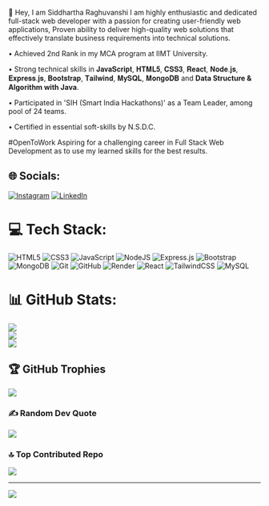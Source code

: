 💫 Hey, I am Siddhartha Raghuvanshi 
I am highly enthusiastic and dedicated full-stack web developer with a passion for creating user-friendly web applications, Proven ability to deliver high-quality web solutions that effectively translate business requirements into technical solutions.

• Achieved 2nd Rank in my MCA program at IIMT University.

• Strong technical skills in 𝐉𝐚𝐯𝐚𝐒𝐜𝐫𝐢𝐩𝐭, 𝐇𝐓𝐌𝐋𝟓, 𝐂𝐒𝐒𝟑, 𝐑𝐞𝐚𝐜𝐭, 𝐍𝐨𝐝𝐞.𝐣𝐬, 𝐄𝐱𝐩𝐫𝐞𝐬𝐬.𝐣𝐬, 𝐁𝐨𝐨𝐭𝐬𝐭𝐫𝐚𝐩, 𝐓𝐚𝐢𝐥𝐰𝐢𝐧𝐝, 𝐌𝐲𝐒𝐐𝐋, 𝐌𝐨𝐧𝐠𝐨𝐃𝐁 and **Data Structure & Algorithm with Java**.

• Participated in 'SIH (Smart India Hackathons)' as a Team Leader, among pool of 24 teams.

• Certified in essential soft-skills by N.S.D.C.

#OpenToWork
Aspiring for a challenging career in Full Stack Web Development as to use my learned skills for the best results.


## 🌐 Socials:
[![Instagram](https://img.shields.io/badge/Instagram-%23E4405F.svg?logo=Instagram&logoColor=white)](https://instagram.com/https://www.instagram.com/honeybunnysidd/) [![LinkedIn](https://img.shields.io/badge/LinkedIn-%230077B5.svg?logo=linkedin&logoColor=white)](https://linkedin.com/in/https://www.linkedin.com/in/siddhartha-raghuvanshi/) 

# 💻 Tech Stack:
![HTML5](https://img.shields.io/badge/html5-%23E34F26.svg?style=plastic&logo=html5&logoColor=white) ![CSS3](https://img.shields.io/badge/css3-%231572B6.svg?style=plastic&logo=css3&logoColor=white) ![JavaScript](https://img.shields.io/badge/javascript-%23323330.svg?style=plastic&logo=javascript&logoColor=%23F7DF1E) ![NodeJS](https://img.shields.io/badge/node.js-6DA55F?style=plastic&logo=node.js&logoColor=white) ![Express.js](https://img.shields.io/badge/express.js-%23404d59.svg?style=plastic&logo=express&logoColor=%2361DAFB) ![Bootstrap](https://img.shields.io/badge/bootstrap-%238511FA.svg?style=plastic&logo=bootstrap&logoColor=white) ![MongoDB](https://img.shields.io/badge/MongoDB-%234ea94b.svg?style=plastic&logo=mongodb&logoColor=white) ![Git](https://img.shields.io/badge/git-%23F05033.svg?style=plastic&logo=git&logoColor=white) ![GitHub](https://img.shields.io/badge/github-%23121011.svg?style=plastic&logo=github&logoColor=white) ![Render](https://img.shields.io/badge/Render-%46E3B7.svg?style=plastic&logo=render&logoColor=white) ![React](https://img.shields.io/badge/react-%2320232a.svg?style=plastic&logo=react&logoColor=%2361DAFB) ![TailwindCSS](https://img.shields.io/badge/tailwindcss-%2338B2AC.svg?style=plastic&logo=tailwind-css&logoColor=white) ![MySQL](https://img.shields.io/badge/mysql-4479A1.svg?style=plastic&logo=mysql&logoColor=white)
# 📊 GitHub Stats:
![](https://github-readme-stats.vercel.app/api?username=honeybunnysidd&theme=tokyonight&hide_border=false&include_all_commits=true&count_private=true)<br/>
![](https://github-readme-streak-stats.herokuapp.com/?user=honeybunnysidd&theme=tokyonight&hide_border=false)<br/>
![](https://github-readme-stats.vercel.app/api/top-langs/?username=honeybunnysidd&theme=tokyonight&hide_border=false&include_all_commits=true&count_private=true&layout=compact)

## 🏆 GitHub Trophies
![](https://github-profile-trophy.vercel.app/?username=honeybunnysidd&theme=radical&no-frame=false&no-bg=true&margin-w=4)

### ✍️ Random Dev Quote
![](https://quotes-github-readme.vercel.app/api?type=horizontal&theme=tokyonight)

### 🔝 Top Contributed Repo
![](https://github-contributor-stats.vercel.app/api?username=honeybunnysidd&limit=5&theme=onedark&combine_all_yearly_contributions=true)

---
[![](https://visitcount.itsvg.in/api?id=honeybunnysidd&icon=0&color=9)](https://visitcount.itsvg.in)

<!-- Proudly created with GPRM ( https://gprm.itsvg.in ) -->

<!---
honeybunnysidd/honeybunnysidd is a ✨ special ✨ repository because its `README.md` (this file) appears on your GitHub profile.
You can click the Preview link to take a look at your changes.
--->
